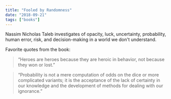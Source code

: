 ```yaml
---
title: "Fooled by Randomness"
date: "2018-09-21"
tags: ["books"]
---
```


Nassim Nicholas Taleb investigates of opacity, luck, uncertainty, probability, human error, risk, and decision-making in a world we don't understand.

Favorite quotes from the book:

> “Heroes are heroes because they are heroic in behavior, not because they won or lost.”

> “Probability is not a mere computation of odds on the dice or more complicated variants; it is the acceptance of the lack of certainty in our knowledge and the development of methods for dealing with our ignorance.”
